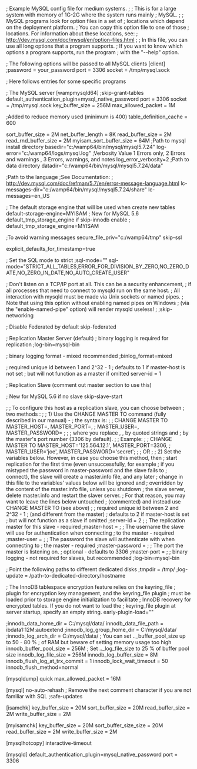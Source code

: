 ; Example MySQL config file for medium systems.
;
; This is for a large system with memory of 1G-2G where the system runs mainly
; MySQL.
;
; MySQL programs look for option files in a set of
; locations which depend on the deployment platform.
; You can copy this option file to one of those
; locations. For information about these locations, see:
; http://dev.mysql.com/doc/mysql/en/option-files.html
;
; In this file, you can use all long options that a program supports.
; If you want to know which options a program supports, run the program
; with the "--help" option.

; The following options will be passed to all MySQL clients
[client]
;password = your_password
port = 3306
socket = /tmp/mysql.sock

; Here follows entries for some specific programs

; The MySQL server
[wampmysqld64]
;skip-grant-tables
default_authentication_plugin=mysql_native_password
port = 3306
socket = /tmp/mysql.sock
key_buffer_size = 256M
max_allowed_packet = 1M

;Added to reduce memory used (minimum is 400)
table_definition_cache = 600

sort_buffer_size = 2M
net_buffer_length = 8K
read_buffer_size = 2M
read_rnd_buffer_size = 2M
myisam_sort_buffer_size = 64M
;Path to mysql install directory
basedir="c:/wamp64/bin/mysql/mysql5.7.24"
log-error="c:/wamp64/logs/mysql.log"
;Verbosity Value  1 Errors only, 2  Errors and warnings , 3 Errors, warnings, and notes
log_error_verbosity=2
;Path to data directory
datadir="c:/wamp64/bin/mysql/mysql5.7.24/data"

;Path to the language
;See Documentation:
; http://dev.mysql.com/doc/refman/5.7/en/error-message-language.html
lc-messages-dir="c:/wamp64/bin/mysql/mysql5.7.24/share"
lc-messages=en_US

; The default storage engine that will be used when create new tables
default-storage-engine=MYISAM
; New for MySQL 5.6 default_tmp_storage_engine if skip-innodb enable
; default_tmp_storage_engine=MYISAM

;To avoid warning messages
secure_file_priv="c:/wamp64/tmp"
skip-ssl

explicit_defaults_for_timestamp=true

; Set the SQL mode to strict
;sql-mode=""
sql-mode="STRICT_ALL_TABLES,ERROR_FOR_DIVISION_BY_ZERO,NO_ZERO_DATE,NO_ZERO_IN_DATE,NO_AUTO_CREATE_USER"

; Don't listen on a TCP/IP port at all. This can be a security enhancement,
; if all processes that need to connect to mysqld run on the same host.
; All interaction with mysqld must be made via Unix sockets or named pipes.
; Note that using this option without enabling named pipes on Windows
; (via the "enable-named-pipe" option) will render mysqld useless!
;
;skip-networking

; Disable Federated by default
skip-federated

; Replication Master Server (default)
; binary logging is required for replication
;log-bin=mysql-bin

; binary logging format - mixed recommended
;binlog_format=mixed

; required unique id between 1 and 2^32 - 1
; defaults to 1 if master-host is not set
; but will not function as a master if omitted
server-id = 1

; Replication Slave (comment out master section to use this)

; New for MySQL 5.6 if no slave
skip-slave-start

;
; To configure this host as a replication slave, you can choose between
; two methods :
;
; 1) Use the CHANGE MASTER TO command (fully described in our manual) -
;    the syntax is:
;
;    CHANGE MASTER TO MASTER_HOST=<host>, MASTER_PORT=<port>,
;    MASTER_USER=<user>, MASTER_PASSWORD=<password> ;
;
;    where you replace <host>, <user>, <password> by quoted strings and
;    <port> by the master's port number (3306 by default).
;
;    Example:
;
;    CHANGE MASTER TO MASTER_HOST='125.564.12.1', MASTER_PORT=3306,
;    MASTER_USER='joe', MASTER_PASSWORD='secret';
;
; OR
;
; 2) Set the variables below. However, in case you choose this method, then
;    start replication for the first time (even unsuccessfully, for example
;    if you mistyped the password in master-password and the slave fails to
;    connect), the slave will create a master.info file, and any later
;    change in this file to the variables' values below will be ignored and
;    overridden by the content of the master.info file, unless you shutdown
;    the slave server, delete master.info and restart the slaver server.
;    For that reason, you may want to leave the lines below untouched
;    (commented) and instead use CHANGE MASTER TO (see above)
;
; required unique id between 2 and 2^32 - 1
; (and different from the master)
; defaults to 2 if master-host is set
; but will not function as a slave if omitted
;server-id       = 2
;
; The replication master for this slave - required
;master-host     =   <hostname>
;
; The username the slave will use for authentication when connecting
; to the master - required
;master-user     =   <username>
;
; The password the slave will authenticate with when connecting to
; the master - required
;master-password =   <password>
;
; The port the master is listening on.
; optional - defaults to 3306
;master-port     =  <port>
;
; binary logging - not required for slaves, but recommended
;log-bin=mysql-bin

; Point the following paths to different dedicated disks
;tmpdir   = /tmp/
;log-update   = /path-to-dedicated-directory/hostname

; The InnoDB tablespace encryption feature relies on the keyring_file
; plugin for encryption key management, and the keyring_file plugin
; must be loaded prior to storage engine initialization to facilitate
; InnoDB recovery for encrypted tables. If you do not want to load the
; keyring_file plugin at server startup, specify an empty string.
early-plugin-load=""

;innodb_data_home_dir = C:/mysql/data/
innodb_data_file_path = ibdata1:12M:autoextend
;innodb_log_group_home_dir = C:/mysql/data/
;innodb_log_arch_dir = C:/mysql/data/
; You can set .._buffer_pool_size up to 50 - 80 %
; of RAM but beware of setting memory usage too high
innodb_buffer_pool_size = 256M
; Set .._log_file_size to 25 % of buffer pool size
innodb_log_file_size = 256M
innodb_log_buffer_size = 8M
innodb_flush_log_at_trx_commit = 1
innodb_lock_wait_timeout = 50
innodb_flush_method=normal

[mysqldump]
quick
max_allowed_packet = 16M

[mysql]
no-auto-rehash
; Remove the next comment character if you are not familiar with SQL
;safe-updates

[isamchk]
key_buffer_size = 20M
sort_buffer_size = 20M
read_buffer_size = 2M
write_buffer_size = 2M

[myisamchk]
key_buffer_size = 20M
sort_buffer_size_size = 20M
read_buffer_size = 2M
write_buffer_size = 2M

[mysqlhotcopy]
interactive-timeout

[mysqld]
default_authentication_plugin=mysql_native_password
port = 3306
